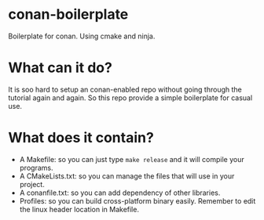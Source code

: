 # conan-boilerplate
Boilerplate for conan. Using cmake and ninja.

# What can it do?

It is soo hard to setup an conan-enabled repo without going through the tutorial again and again. 
So this repo provide a simple boilerplate for casual use.

# What does it contain?
- A Makefile: so you can just type `make release` and it will compile your programs.
- A CMakeLists.txt: so you can manage the files that will use in your project.
- A conanfile.txt: so you can add dependency of other libraries.
- Profiles: so you can build cross-platform binary easily. Remember to edit the linux header location in Makefile.
